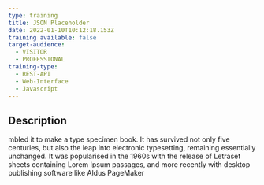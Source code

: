 ```yaml
---
type: training
title: JSON Placeholder
date: 2022-01-10T10:12:18.153Z
training available: false
target-audience:
  - VISITOR
  - PROFESSIONAL
training-type:
  - REST-API
  - Web-Interface
  - Javascript
---
```

## Description

mbled it to make a type specimen book. It has survived not only five centuries, but also the leap into electronic typesetting, remaining essentially unchanged. It was popularised in the 1960s with the release of Letraset sheets containing Lorem Ipsum passages, and more recently with desktop publishing software like Aldus PageMaker

